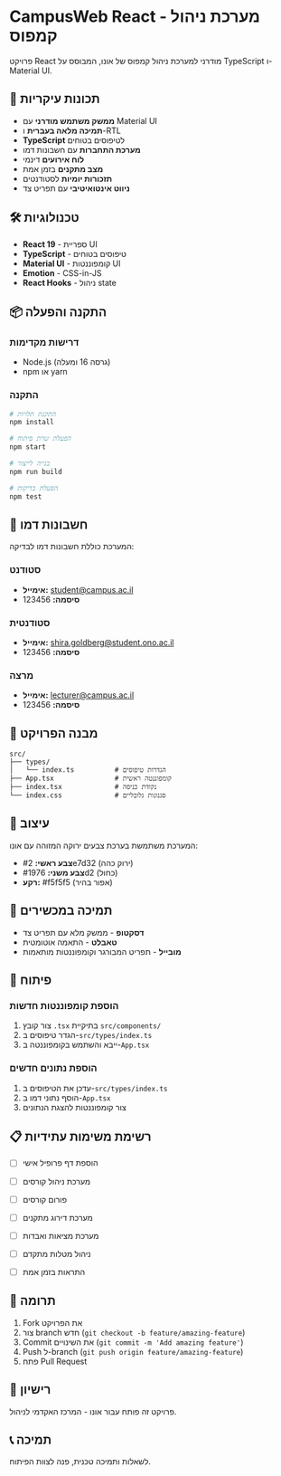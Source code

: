 # CampusWeb React - מערכת ניהול קמפוס

פרויקט React מודרני למערכת ניהול קמפוס של אונו, המבוסס על TypeScript ו-Material UI.

## 🚀 תכונות עיקריות

- **ממשק משתמש מודרני** עם Material UI
- **תמיכה מלאה בעברית** ו-RTL
- **TypeScript** לטיפוסים בטוחים
- **מערכת התחברות** עם חשבונות דמו
- **לוח אירועים** דינמי
- **מצב מתקנים** בזמן אמת
- **תזכורות יומיות** לסטודנטים
- **ניווט אינטואיטיבי** עם תפריט צד

## 🛠️ טכנולוגיות

- **React 19** - ספריית UI
- **TypeScript** - טיפוסים בטוחים
- **Material UI** - קומפוננטות UI
- **Emotion** - CSS-in-JS
- **React Hooks** - ניהול state

## 📦 התקנה והפעלה

### דרישות מקדימות
- Node.js (גרסה 16 ומעלה)
- npm או yarn

### התקנה
```bash
# התקנת תלויות
npm install

# הפעלת שרת פיתוח
npm start

# בנייה לייצור
npm run build

# הפעלת בדיקות
npm test
```

## 🔐 חשבונות דמו

המערכת כוללת חשבונות דמו לבדיקה:

### סטודנט
- **אימייל:** student@campus.ac.il
- **סיסמה:** 123456

### סטודנטית
- **אימייל:** shira.goldberg@student.ono.ac.il
- **סיסמה:** 123456

### מרצה
- **אימייל:** lecturer@campus.ac.il
- **סיסמה:** 123456

## 📁 מבנה הפרויקט

```
src/
├── types/
│   └── index.ts          # הגדרות טיפוסים
├── App.tsx               # קומפוננטה ראשית
├── index.tsx             # נקודת כניסה
└── index.css             # סגנונות גלובליים
```

## 🎨 עיצוב

המערכת משתמשת בערכת צבעים ירוקה המזוהה עם אונו:
- **צבע ראשי:** #2e7d32 (ירוק כהה)
- **צבע משני:** #1976d2 (כחול)
- **רקע:** #f5f5f5 (אפור בהיר)

## 📱 תמיכה במכשירים

- **דסקטופ** - ממשק מלא עם תפריט צד
- **טאבלט** - התאמה אוטומטית
- **מובייל** - תפריט המבורגר וקומפוננטות מותאמות

## 🔧 פיתוח

### הוספת קומפוננטות חדשות
1. צור קובץ `.tsx` בתיקיית `src/components/`
2. הגדר טיפוסים ב-`src/types/index.ts`
3. ייבא והשתמש בקומפוננטה ב-`App.tsx`

### הוספת נתונים חדשים
1. עדכן את הטיפוסים ב-`src/types/index.ts`
2. הוסף נתוני דמו ב-`App.tsx`
3. צור קומפוננטות להצגת הנתונים

## 📋 רשימת משימות עתידיות

- [ ] הוספת דף פרופיל אישי
- [ ] מערכת ניהול קורסים
- [ ] פורום קורסים
- [ ] מערכת דירוג מתקנים

- [ ] מערכת מציאות ואבדות
- [ ] ניהול מטלות מתקדם
- [ ] התראות בזמן אמת

## 🤝 תרומה

1. Fork את הפרויקט
2. צור branch חדש (`git checkout -b feature/amazing-feature`)
3. Commit את השינויים (`git commit -m 'Add amazing feature'`)
4. Push ל-branch (`git push origin feature/amazing-feature`)
5. פתח Pull Request

## 📄 רישיון

פרויקט זה פותח עבור אונו - המרכז האקדמי לניהול.

## 📞 תמיכה

לשאלות ותמיכה טכנית, פנה לצוות הפיתוח.
